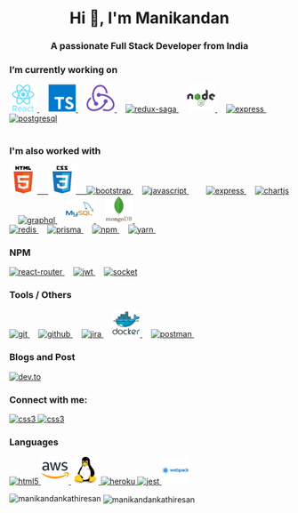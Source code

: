 <h1 align="center">Hi 👋, I'm Manikandan</h1>
<h3 align="center">A passionate Full Stack Developer from India</h3>

<h3> I’m currently working on  </h3>
<div>
  <a href="https://reactjs.org/" target="_blank" rel="noreferrer">
    <img src="https://raw.githubusercontent.com/devicons/devicon/master/icons/react/react-original-wordmark.svg"
        alt="react" width="50" height="50" />
</a>  &nbsp; &nbsp;

<a href="https://www.typescriptlang.org/" target="_blank" rel="noreferrer">
    <img src="https://raw.githubusercontent.com/devicons/devicon/master/icons/typescript/typescript-original.svg"
        alt="typescript" width="50" height="50" />
</a> &nbsp; &nbsp;

<a href="https://redux.js.org" target="_blank" rel="noreferrer">
    <img src="https://raw.githubusercontent.com/devicons/devicon/master/icons/redux/redux-original.svg" alt="redux"
        width="50" height="50" />
</a> &nbsp; &nbsp;

<a href="https://redux-saga.js.org/" target="_blank" rel="noreferrer">
    <img src="https://cdn.worldvectorlogo.com/logos/redux-saga.svg" alt="redux-saga" width="50" height="50" />
</a> &nbsp; &nbsp;

<a href="https://nodejs.org" target="_blank" rel="noreferrer">
    <img src="https://raw.githubusercontent.com/devicons/devicon/master/icons/nodejs/nodejs-original-wordmark.svg"
        alt="nodejs" width="50" height="50" />
</a>  &nbsp; &nbsp;

<a href="https://fastify.dev/" target="_blank" rel="noreferrer">
    <img src="https://fastify.dev/img/logos/fastify-white.svg" alt="express" width="50" height="50" />
</a> &nbsp; &nbsp;

<a href="https://www.postgresql.org" target="_blank" rel="noreferrer">
    <img src="https://www.svgrepo.com/show/303301/postgresql-logo.svg"
        alt="postgresql" width="50" height="50" />
</a>
</div>
<be /> <br />
    
<h3>  I'm also worked with </h3>
<div>
  <a href="https://www.w3.org/html/" target="_blank" rel="noreferrer">
    <img src="https://raw.githubusercontent.com/devicons/devicon/master/icons/html5/html5-original-wordmark.svg"
        alt="html5" width="50" height="50" /> &nbsp; &nbsp;
</a>

<a href="https://www.w3schools.com/css/" target="_blank" rel="noreferrer">
    <img src="https://raw.githubusercontent.com/devicons/devicon/master/icons/css3/css3-original-wordmark.svg"
        alt="css3" width="50" height="50" /> &nbsp; &nbsp;
</a>

<a href="https://getbootstrap.com" target="_blank" rel="noreferrer">
    <img src="https://cdn.worldvectorlogo.com/logos/bootstrap-5-1.svg" alt="bootstrap" width="50" height="50" />
</a> &nbsp; &nbsp;

<a href="https://www.w3schools.com/js/" target="_blank" rel="noreferrer">
    <img src="https://cdn.worldvectorlogo.com/logos/logo-javascript.svg" alt="javascript" width="50" height="50" />
</a> &nbsp; &nbsp; &nbsp; &nbsp; 

<a href="https://expressjs.com" target="_blank" rel="noreferrer">
    <img src="https://ih1.redbubble.net/image.438908244.6144/st,small,507x507-pad,600x600,f8f8f8.u2.jpg" alt="express"
        width="50" height="50" />
</a>  &nbsp; &nbsp;

<a href="https://www.chartjs.org" target="_blank" rel="noreferrer">
    <img src="https://www.chartjs.org/media/logo-title.svg" alt="chartjs" width="50" height="50" />
</a> &nbsp; &nbsp;

<a href="https://graphql.org" target="_blank" rel="noreferrer">
    <img src="https://www.vectorlogo.zone/logos/graphql/graphql-icon.svg" alt="graphql" width="50" height="50" />
</a> &nbsp; &nbsp;

<a href="https://www.mysql.com/" target="_blank" rel="noreferrer">
    <img src="https://raw.githubusercontent.com/devicons/devicon/master/icons/mysql/mysql-original-wordmark.svg"
        alt="mysql" width="50" height="50" />
</a> &nbsp; &nbsp;

<a href="https://www.mongodb.com/" target="_blank" rel="noreferrer">
    <img src="https://raw.githubusercontent.com/devicons/devicon/master/icons/mongodb/mongodb-original-wordmark.svg"
        alt="mongodb" width="50" height="50" />
</a> &nbsp; &nbsp; <br />

<a href="https://redis.io" target="_blank" rel="noreferrer">
    <img src="https://www.svgrepo.com/show/303460/redis-logo.svg"
        alt="redis" width="50" height="50" />
</a> &nbsp; &nbsp;

<a href="https://www.prisma.io/" target="_blank" rel="noreferrer">
    <img src="https://prismalens.vercel.app/header/logo-white.svg" alt="prisma" width="50" height="50" />
</a> &nbsp; &nbsp;

<a href="https://www.npmjs.com/" target="_blank" rel="noreferrer">
    <img src="https://raw.githubusercontent.com/gilbarbara/logos/main/logos/npm.svg" alt="npm" width="50" height="50" />
</a> &nbsp; &nbsp;

<a href="https://classic.yarnpkg.com/en/" target="_blank" rel="noreferrer">
    <img src="https://cdn.worldvectorlogo.com/logos/yarn.svg" alt="yarn" width="50" height="50" />
</a> &nbsp; &nbsp;


<h3 align="left"> NPM </h3>

<a href="https://reactrouter.com/en/main" target="_blank" rel="noreferrer">
    <img src="https://reactrouter.com/twitterimage.jpg" alt="react-router" width="50" height="50" />
</a> &nbsp; &nbsp;

<a href="https://jwt.io/" target="_blank" rel="noreferrer">
    <img src="https://avatars.githubusercontent.com/u/84194169?v=4&s=160" alt="jwt" width="50" height="50" />
</a> &nbsp; &nbsp;

<a href="https://socket.io/" target="_blank" rel="noreferrer">
    <img src="https://www.ux-republic.com/wp-content/uploads/2018/03/socket.png" alt="socket" width="50" height="50" />
</a>

<h3 align="left">Tools / Others</h3>

<a href="https://git-scm.com/" target="_blank" rel="noreferrer">
    <img src="https://www.vectorlogo.zone/logos/git-scm/git-scm-icon.svg" alt="git" width="50" height="50" />
</a> &nbsp; &nbsp;

<a href="https://docs.github.com/en" target="_blank" rel="noreferrer">
    <img src="https://seeklogo.com/images/G/github-logo-2E3852456C-seeklogo.com.png" alt="github" width="50"
        height="50" />
</a> &nbsp; &nbsp;

<a href="https://confluence.atlassian.com/jira" target="_blank" rel="noreferrer">
    <img src="https://www.ambient-it.net/wp-content/uploads/2022/04/Logo-Jira-200x175-2.png" alt="jira" width="50"
        height="50" />
</a> &nbsp; &nbsp;

<a href="https://www.docker.com/" target="_blank" rel="noreferrer">
    <img src="https://raw.githubusercontent.com/devicons/devicon/master/icons/docker/docker-original-wordmark.svg"
        alt="docker" width="50" height="50" />
</a> &nbsp; &nbsp;

<a href="https://postman.com" target="_blank" rel="noreferrer">
    <img src="https://www.vectorlogo.zone/logos/getpostman/getpostman-icon.svg" alt="postman" width="50" height="50" />
</a> &nbsp; &nbsp;
    
</div>
 
<!-- BLOG-POST-LIST:START -->
<!-- BLOG-POST-LIST:END -->

<h3 align="left">Blogs and Post</h3>
<p align="left">
    <a href="https://dev.to/dev.to/nameismani" target="_blank" rel="noreferrer">
    <img src="https://raw.githubusercontent.com/rahuldkjain/github-profile-readme-generator/master/src/images/icons/Social/devto.svg"
        alt="dev.to" width="50" height="50" />
</a>

<h3 align="left">Connect with me:</h3>
<p align="left">
  <a href="mailto: abc@example.com" target="_blank" rel="noreferrer">
    <img src="https://upload.wikimedia.org/wikipedia/commons/thumb/8/81/LinkedIn_icon.svg/2048px-LinkedIn_icon.svg.png"
        alt="css3" width="50" height="50" />
    
<a href="mailto: abc@example.com" target="_blank" rel="noreferrer">
    <img src="https://logowik.com/content/uploads/images/gmail-new-icon5198.jpg"
        alt="css3" width="50" height="50" />
</a>
</p>

<h3 align="left">Languages </h3>
<p align="left">
<a href="https://www.w3.org/html/" target="_blank" rel="noreferrer">
    <img src="https://cdn.worldvectorlogo.com/logos/c-1.svg"
        alt="html5" width="50" height="50" />
</a>
 


<a href="https://aws.amazon.com" target="_blank" rel="noreferrer">
    <img src="https://raw.githubusercontent.com/devicons/devicon/master/icons/amazonwebservices/amazonwebservices-original-wordmark.svg"
        alt="aws" width="50" height="50" />
</a>

<a href="https://www.linux.org/" target="_blank" rel="noreferrer">
    <img src="https://raw.githubusercontent.com/devicons/devicon/master/icons/linux/linux-original.svg" alt="linux"
        width="50" height="50" />
</a>


<a href="https://heroku.com" target="_blank" rel="noreferrer">
    <img src="https://www.vectorlogo.zone/logos/heroku/heroku-icon.svg" alt="heroku" width="50" height="50" />
</a>

<a href="https://jestjs.io" target="_blank" rel="noreferrer">
    <img src="https://www.vectorlogo.zone/logos/jestjsio/jestjsio-icon.svg" alt="jest" width="50" height="50" />
</a>


<a href="https://webpack.js.org" target="_blank" rel="noreferrer">
    <img src="https://raw.githubusercontent.com/devicons/devicon/d00d0969292a6569d45b06d3f350f463a0107b0d/icons/webpack/webpack-original-wordmark.svg"
        alt="webpack" width="50" height="50" />
</a>
</p>

<p>
    <img align="left"
        src="https://github-readme-stats.vercel.app/api/top-langs?username=manikandankathiresan&show_icons=true&locale=en&layout=compact"
        alt="manikandankathiresan" />
</p>

<p>
    &nbsp;<img align="center"
        src="https://github-readme-stats.vercel.app/api?username=manikandankathiresan&show_icons=true&locale=en"
        alt="manikandankathiresan" />
</p>
